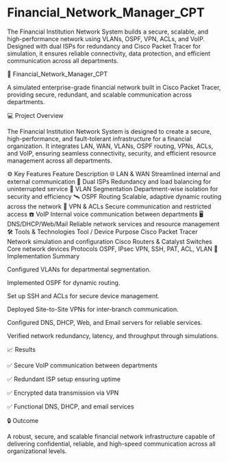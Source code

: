 # Financial_Network_Manager_CPT
The Financial Institution Network System builds a secure, scalable, and high-performance network using VLANs, OSPF, VPN, ACLs, and VoIP. Designed with dual ISPs for redundancy and Cisco Packet Tracer for simulation, it ensures reliable connectivity, data protection, and efficient communication across all departments.

🏦 Financial_Network_Manager_CPT

A simulated enterprise-grade financial network built in Cisco Packet Tracer, providing secure, redundant, and scalable communication across departments.

💻 Project Overview

The Financial Institution Network System is designed to create a secure, high-performance, and fault-tolerant infrastructure for a financial organization.
It integrates LAN, WAN, VLANs, OSPF routing, VPNs, ACLs, and VoIP, ensuring seamless connectivity, security, and efficient resource management across all departments.

⚙️ Key Features
Feature	Description
🌐 LAN & WAN	Streamlined internal and external communication
🔁 Dual ISPs	Redundancy and load balancing for uninterrupted service
🧱 VLAN Segmentation	Department-wise isolation for security and efficiency
🛰️ OSPF Routing	Scalable, adaptive dynamic routing across the network
🔐 VPN & ACLs	Secure communication and restricted access
☎️ VoIP	Internal voice communication between departments
🖥️ DNS/DHCP/Web/Mail	Reliable network services and resource management
🛠️ Tools & Technologies
Tool / Device	Purpose
Cisco Packet Tracer	Network simulation and configuration
Cisco Routers & Catalyst Switches	Core network devices
Protocols	OSPF, IPsec VPN, SSH, PAT, ACL, VLAN
🧾 Implementation Summary

Configured VLANs for departmental segmentation.

Implemented OSPF for dynamic routing.

Set up SSH and ACLs for secure device management.

Deployed Site-to-Site VPNs for inter-branch communication.

Configured DNS, DHCP, Web, and Email servers for reliable services.

Verified network redundancy, latency, and throughput through simulations.

📈 Results

✅ Secure VoIP communication between departments

✅ Redundant ISP setup ensuring uptime

✅ Encrypted data transmission via VPN

✅ Functional DNS, DHCP, and email services

🔒 Outcome

A robust, secure, and scalable financial network infrastructure capable of delivering confidential, reliable, and high-speed communication across all organizational levels.
